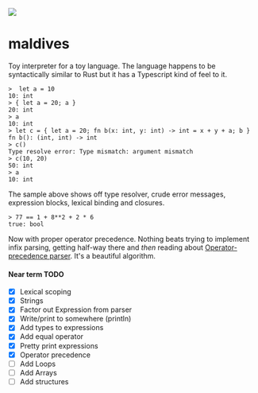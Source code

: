 [![](https://github.com/doomdavve/maldives/workflows/ci/badge.svg)](https://github.com/doomdavve/maldives/actions)

# maldives

Toy interpreter for a toy language. The language happens to be
syntactically similar to Rust but it has a Typescript kind of feel to
it.

```
>  let a = 10
10: int
> { let a = 20; a }
20: int
> a
10: int
> let c = { let a = 20; fn b(x: int, y: int) -> int = x + y + a; b }
fn b(): (int, int) -> int
> c()
Type resolve error: Type mismatch: argument mismatch
> c(10, 20)
50: int
> a
10: int
```

The sample above shows off type resolver, crude error messages,
expression blocks, lexical binding and closures.

```
> 77 == 1 + 8**2 + 2 * 6
true: bool
```

Now with proper operator precedence. Nothing beats trying to implement
infix parsing, getting half-way there and *then* reading about
[Operator-precedence
parser](https://en.wikipedia.org/wiki/Operator-precedence_parser
"Wikipedia's page"). It's a beautiful algorithm.

#### Near term TODO

 - [X] Lexical scoping
 - [X] Strings
 - [X] Factor out Expression from parser
 - [X] Write/print to somewhere (println)
 - [X] Add types to expressions
 - [X] Add equal operator
 - [X] Pretty print expressions
 - [X] Operator precedence
 - [ ] Add Loops
 - [ ] Add Arrays
 - [ ] Add structures
